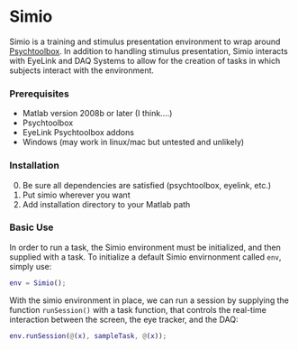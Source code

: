 Simio
=====

Simio is a training and stimulus presentation environment to wrap around [Psychtoolbox](http://psychtoolbox.org).  In addition to handling stimulus presentation, Simio interacts with EyeLink and DAQ Systems to allow for the creation of tasks in which subjects interact with the environment.


### Prerequisites

* Matlab version 2008b or later (I think....)
* Psychtoolbox
* EyeLink Psychtoolbox addons
* Windows (may work in linux/mac but untested and unlikely)


### Installation

0. Be sure all dependencies are satisfied (psychtoolbox, eyelink, etc.)
1. Put simio wherever you want
2. Add installation directory to your Matlab path

### Basic Use

In order to run a task, the Simio environment must be initialized, and then supplied with a task. To initialize a default Simio envirnonment called ```env```, simply use:

```matlab
env = Simio();
```

With the simio environment in place, we can run a session by supplying the function ```runSession()``` with a task function, that controls the real-time interaction between the screen, the eye tracker, and the DAQ:

```matlab
env.runSession(@(x), sampleTask, @(x));
```
